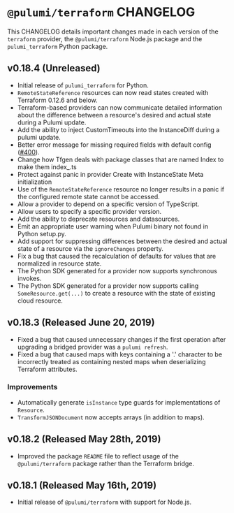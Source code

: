 # `@pulumi/terraform` CHANGELOG

This CHANGELOG details important changes made in each version of the
`terraform` provider, the `@pulumi/terraform` Node.js package and the
`pulumi_terraform` Python package.

## v0.18.4 (Unreleased)

- Initial release of `pulumi_terraform` for Python.
- `RemoteStateReference` resources can now read states created with Terraform 0.12.6 and below.
- Terraform-based providers can now communicate detailed information about the difference between a resource's desired and actual state during a Pulumi update.
- Add the ability to inject CustomTimeouts into the InstanceDiff during a pulumi update.
- Better error message for missing required fields with default config ([#400](https://github.com/pulumi/pulumi-terraform/issues/400)).
- Change how Tfgen deals with package classes that are named Index to make them index_.ts
- Protect against panic in provider Create with InstanceState Meta initialization
- Use of the `RemoteStateReference` resource no longer results in a panic if the configured remote state cannot be accessed.
- Allow a provider to depend on a specific version of TypeScript.
- Allow users to specify a specific provider version.
- Add the ability to deprecate resources and datasources.
- Emit an appropriate user warning when Pulumi binary not found in Python setup.py.
- Add support for suppressing differences between the desired and actual state of a resource via the `ignoreChanges` property.
- Fix a bug that caused the recalculation of defaults for values that are normalized in resource state.
- The Python SDK generated for a provider now supports synchronous invokes.
- The Python SDK generated for a provider now supports calling `SomeResource.get(...)` to create a
  resource with the state of existing cloud resource.

## v0.18.3 (Released June 20, 2019)

- Fixed a bug that caused unnecessary changes if the first operation after upgrading a bridged provider was a `pulumi refresh`.
- Fixed a bug that caused maps with keys containing a '.' character to be incorrectly treated as containing nested maps when deserializing Terraform attributes.

### Improvements

- Automatically generate `isInstance` type guards for implementations of `Resource`.
- `TransformJSONDocument` now accepts arrays (in addition to maps).

## v0.18.2 (Released May 28th, 2019)

- Improved the package `README` file to reflect usage of the `@pulumi/terraform`
  package rather than the Terraform bridge.

## v0.18.1 (Released May 16th, 2019)

- Initial release of `@pulumi/terraform` with support for Node.js.
